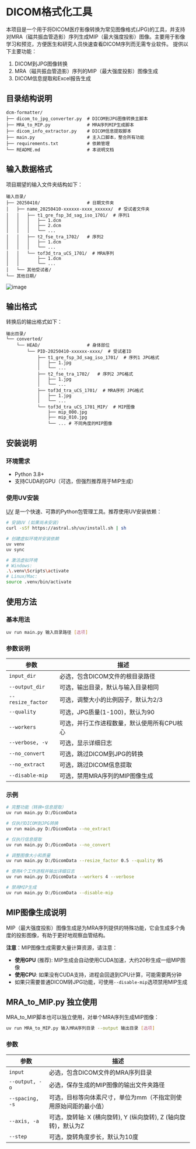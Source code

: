 # DICOM格式化工具

本项目是一个用于将DICOM医疗影像转换为常见图像格式(JPG)的工具，并支持对MRA（磁共振血管造影）序列生成MIP（最大强度投影）图像。主要用于影像学习和预览，方便医生和研究人员快速查看DICOM序列而无需专业软件。
提供以下主要功能：
1. DICOM到JPG图像转换
2. MRA（磁共振血管造影）序列的MIP（最大强度投影）图像生成
3. DICOM信息提取和Excel报告生成

## 目录结构说明

```
dcm-formatter/
├── dicom_to_jpg_converter.py  # DICOM到JPG图像转换主脚本
├── MRA_to_MIP.py              # MRA序列MIP生成脚本
├── dicom_info_extractor.py    # DICOM信息提取脚本
├── main.py                    # 主入口脚本，整合所有功能
├── requirements.txt           # 依赖管理
└── README.md                  # 本说明文档
```

## 输入数据格式

项目期望的输入文件夹结构如下：

```
输入目录/
├── 20250410/                  # 日期文件夹
│   ├── name_20250410-xxxxxx-xxxx_xxxxxx/  # 受试者文件夹
│   │   ├── t1_gre_fsp_3d_sag_iso_1701/  # 序列1
│   │   │   ├── 1.dcm
│   │   │   ├── 2.dcm
│   │   │   └── ...
│   │   ├── t2_fse_tra_1702/   # 序列2
│   │   │   ├── 1.dcm
│   │   │   └── ...
│   │   └── tof3d_tra_uCS_1701/  # MRA序列
│   │       ├── 1.dcm
│   │       └── ...
│   └── 其他受试者/
└── 其他日期/
```
![image](https://github.com/user-attachments/assets/68d5a3d8-51f3-43fd-884c-870b3528a9a1)

## 输出格式

转换后的输出格式如下：

```
输出目录/
└── converted/
    └── HEAD/                  # 身体部位
        └── PID-20250410-xxxxxx-xxxx/  # 受试者ID
            ├── t1_gre_fsp_3d_sag_iso_1701/  # 序列1 JPG格式
            │   ├── 1.jpg
            │   └── ...
            ├── t2_fse_tra_1702/   # 序列2 JPG格式
            │   ├── 1.jpg
            │   └── ...
            ├── tof3d_tra_uCS_1701/  # MRA序列 JPG格式
            │   ├── 1.jpg
            │   └── ...
            └── tof3d_tra_uCS_1701_MIP/  # MIP图像
                ├── mip_000.jpg
                ├── mip_010.jpg
                └── ... # 不同角度的MIP图像
```

## 安装说明

### 环境需求

- Python 3.8+
- 支持CUDA的GPU（可选，但强烈推荐用于MIP生成）

### 使用UV安装

[UV](https://github.com/astral-sh/uv) 是一个快速、可靠的Python包管理工具。推荐使用UV安装依赖：

```bash
# 安装UV (如果尚未安装)
curl -sSf https://astral.sh/uv/install.sh | sh

# 创建虚拟环境并安装依赖
uv venv
uv sync

# 激活虚拟环境
# Windows:
.\.venv\Scripts\activate
# Linux/Mac:
source .venv/bin/activate
```

## 使用方法

### 基本用法

```bash
uv run main.py 输入目录路径 [选项]
```

### 参数说明

| 参数 | 描述 |
|------|------|
| `input_dir` | 必选，包含DICOM文件的根目录路径 |
| `--output_dir` | 可选，输出目录，默认与输入目录相同 |
| `--resize_factor` | 可选，调整大小的比例因子，默认为2/3 |
| `--quality` | 可选，JPG质量(1-100)，默认为90 |
| `--workers` | 可选，并行工作进程数量，默认使用所有CPU核心 |
| `--verbose, -v` | 可选，显示详细日志 |
| `--no_convert` | 可选，跳过DICOM到JPG的转换 |
| `--no_extract` | 可选，跳过DICOM信息提取 |
| `--disable-mip` | 可选，禁用MRA序列的MIP图像生成 |

### 示例

```bash
# 完整功能（转换+信息提取）
uv run main.py D:/DicomData

# 仅执行DICOM到JPG转换
uv run main.py D:/DicomData --no_extract

# 仅执行信息提取
uv run main.py D:/DicomData --no_convert

# 调整图像大小和质量
uv run main.py D:/DicomData --resize_factor 0.5 --quality 95

# 使用4个工作进程并输出详细日志
uv run main.py D:/DicomData --workers 4 --verbose

# 禁用MIP生成
uv run main.py D:/DicomData --disable-mip
```

## MIP图像生成说明

MIP（最大强度投影）图像生成是为MRA序列提供的特殊功能，它会生成多个角度的投影图像，有助于更好地观察血管结构。

**注意**：MIP图像生成需要大量计算资源，请注意：

- **使用GPU** (推荐): MIP生成会自动使用CUDA加速，大约20秒生成一组MIP图像
- **使用CPU**: 如果没有CUDA支持，进程会回退到CPU计算，可能需要两分钟
- 如果只需要普通DICOM转JPG功能，可使用`--disable-mip`选项禁用MIP生成

## MRA_to_MIP.py 独立使用

MRA_to_MIP脚本也可以独立使用，对单个MRA序列生成MIP图像：

```bash
uv run MRA_to_MIP.py 输入MRA序列目录 --output 输出目录 [选项]
```

### 参数

| 参数 | 描述 |
|------|------|
| `input` | 必选，包含DICOM文件的MRA序列目录 |
| `--output, -o` | 必选，保存生成的MIP图像的输出文件夹路径 |
| `--spacing, -s` | 可选，目标等向体素尺寸，单位为mm（不指定则使用原始间距的最小值） |
| `--axis, -a` | 可选，旋转轴: X (横向旋转), Y (纵向旋转), Z (轴向旋转)，默认为Z |
| `--step` | 可选，旋转角度步长，默认为10度 |
